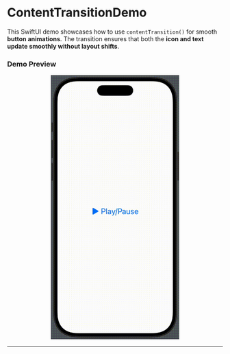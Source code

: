 # ContentTransitionDemo

This SwiftUI demo showcases how to use `contentTransition()` for smooth **button animations**. The transition ensures that both the **icon and text update smoothly without layout shifts**.

### Demo Preview
<p align="center">
    <img src="https://github.com/FoksWang/iOS-Code-Examples/blob/main/ContentTransitionDemo/ContentTransitionDemo/ContentTransitionDemo.gif" width="300">
</p>

---
